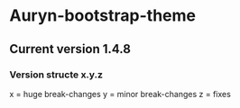 # Auryn-bootstrap-theme

## Current version **1.4.8**

### Version structe x.y.z

x = huge break-changes
y = minor break-changes
z = fixes
